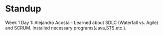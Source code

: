 # Standup

Week 1
Day 1: 
Alejandro Acosta - Learned about SDLC (Waterfall vs. Agile) and SCRUM. Installed necessary programs(Java,STS,etc.).  
